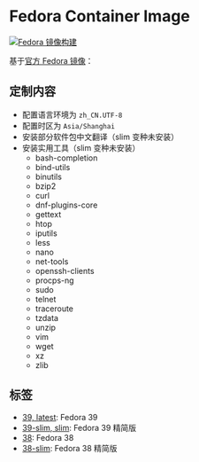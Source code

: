 # Fedora Container Image
[![Fedora 镜像构建](https://github.com/bromine0x23/container-images/actions/workflows/fedora.yml/badge.svg)](https://github.com/bromine0x23/container-images/actions/workflows/fedora.yml)

基于[官方 Fedora 镜像](https://hub.docker.com/_/fedora)：

## 定制内容
* 配置语言环境为 `zh_CN.UTF-8`
* 配置时区为 `Asia/Shanghai`
* 安装部分软件包中文翻译（slim 变种未安装）
* 安装实用工具（slim 变种未安装）
    + bash-completion
    + bind-utils
    + binutils
    + bzip2
    + curl
    + dnf-plugins-core
    + gettext
    + htop
    + iputils
    + less
    + nano
    + net-tools
    + openssh-clients
    + procps-ng 
    + sudo
    + telnet
    + traceroute
    + tzdata 
    + unzip
    + vim
    + wget
    + xz
    + zlib

## 标签
* [39, latest](39/Dockerfile): Fedora 39
* [39-slim, slim](39/Dockerfile): Fedora 39 精简版
* [38](38/Dockerfile): Fedora 38
* [38-slim](38/Dockerfile): Fedora 38 精简版